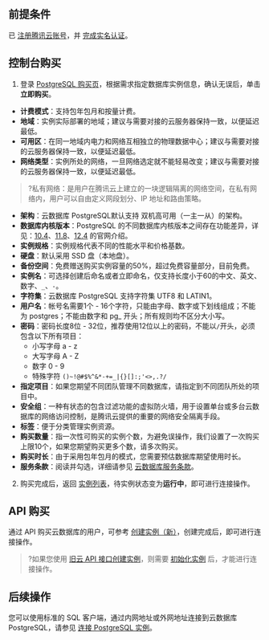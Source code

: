 
## 前提条件
已 [注册腾讯云账号](https://cloud.tencent.com/register?s_url=https%3A%2F%2Fcloud.tencent.com%2F)，并 [完成实名认证](https://console.cloud.tencent.com/developer)。

## 控制台购买
1. 登录 [PostgreSQL 购买页](https://buy.cloud.tencent.com/pgsql)，根据需求指定数据库实例信息，确认无误后，单击**立即购买**。
 - **计费模式**：支持包年包月和按量计费。
 - **地域**：实例实际部署的地域；建议与需要对接的云服务器保持一致，以便延迟最低。
 - **可用区**：在同一地域内电力和网络互相独立的物理数据中心；建议与需要对接的云服务器保持一致，以便延迟最低。
 - **网络类型**：实例所处的网络，一旦网络选定就不能轻易改变；建议与需要对接的云服务器保持一致，以便延迟最低。
>?私有网络：是用户在腾讯云上建立的一块逻辑隔离的网络空间，在私有网络内，用户可以自由定义网段划分、IP 地址和路由策略。
>
 - **架构**：云数据库 PostgreSQL默认支持 双机高可用（一主一从）的架构。
 - **数据库内核版本**：PostgreSQL 的不同数据库内核版本之间存在功能差异，详见：[10.4](https://www.postgresql.org/docs/10/static/index.html)、[11.8](https://www.postgresql.org/docs/11/index.html)、[12.4](https://www.postgresql.org/docs/12/release-12-4.html) 的官网介绍。
 - **实例规格**：实例规格代表不同的性能水平和价格基数。
 - **硬盘**：默认采用 SSD 盘（本地盘）。
 - **备份空间**：免费赠送购买实例容量的50%，超过免费容量部分，目前免费。
 - **实例名**：可选择创建后命名或者立即命名，仅支持长度小于60的中文、英文、数字、`_`、`-`。
 - **字符集**：云数据库 PostgreSQL 支持字符集 UTF8 和 LATIN1。
 - **用户名**：帐号名需要1个 - 16个字符，只能由字母、数字或下划线组成；不能为 postgres；不能由数字和 pg\_ 开头；所有规则均不区分大小写。
 - **密码**：密码长度8位 - 32位，推荐使用12位以上的密码，不能以`/`开头，必须包含以下所有项目：
     - 小写字母 a - z
     - 大写字母 A - Z
     - 数字 0 - 9
     - 特殊字符 `()~!@#$%^&*-+=_|{}[]:;'<>,.?/`
 - **指定项目**：如果您期望不同团队管理不同数据库，请指定到不同团队所处的项目中。
 - **安全组**：一种有状态的包含过滤功能的虚拟防火墙，用于设置单台或多台云数据库的网络访问控制，是腾讯云提供的重要的网络安全隔离手段。
 - **标签**：便于分类管理实例资源。
 - **购买数量**：指一次性可购买的实例个数，为避免误操作，我们设置了一次购买上限10个，如果您期望购买更多个数，请多次购买。
 - **购买时长**：由于采用包年包月的模式，您需要预估数据库期望使用时长。
 - **服务条款**：阅读并勾选，详细请参见 [云数据库服务条款](https://cloud.tencent.com/document/product/409/39115)。
2. 购买完成后，返回 [实例列表](https://console.cloud.tencent.com/postgres)，待实例状态变为**运行中**，即可进行连接操作。

## API 购买
通过 API 购买云数据库的用户，可参考 [创建实例（新）](https://cloud.tencent.com/document/product/409/56107)，创建完成后，即可进行连接操作。
>?如果您使用 [旧云 API 接口创建实例](https://cloud.tencent.com/document/api/409/16771)，则需要 [初始化实例](https://cloud.tencent.com/document/product/409/16774) 后，才能进行连接操作。

## 后续操作
您可以使用标准的 SQL 客户端，通过内网地址或外网地址连接到云数据库 PostgreSQL，请参见 [连接 PostgreSQL 实例](https://cloud.tencent.com/document/product/409/40429)。
